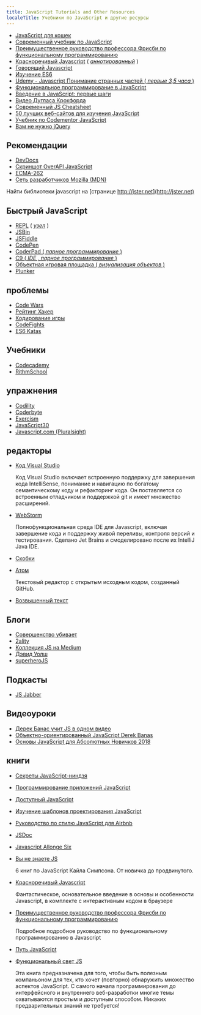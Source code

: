 ```yaml
---
title: JavaScript Tutorials and Other Resources
localeTitle: Учебники по JavaScript и другие ресурсы
---
```

*   [JavaScript для кошек](http://jsforcats.com/)
*   [Современный учебник по JavaScript](https://javascript.info/)
*   [Преимущественное руководство профессора Фрисби по функциональному программированию](https://github.com/DrBoolean/mostly-adequate-guide)
*   [Красноречивый Javascript](http://www.eloquentjavascript.net) ( [_аннотированный_](https://watchandcode.com/courses/eloquent-javascript-the-annotated-version) )
*   [Говорящий Javascript](http://speakingjs.com/es5/)
*   [Изучение ES6](http://exploringjs.com/es6/)
*   [Udemy - Javascript Понимание странных частей ( _первые 3,5 часа_ )](https://www.youtube.com/watch?v=Bv_5Zv5c-Ts)
*   [Функциональное программирование в JavaScript](https://www.youtube.com/playlist?list=PL0zVEGEvSaeEd9hlmCXrk5yUyqUag-n84)
*   [Введение в JavaScript: первые шаги](https://www.educative.io/collection/5679346740101120/5720605454237696?authorName=Arnav%20Aggarwal)
*   [Видео Дугласа Крокфорда](https://www.youtube.com/watch?v=v2ifWcnQs6M&index=1&list=PL62E185BB8577B63D)
*   [Современный JS Cheatsheet](https://mbeaudru.github.io/modern-js-cheatsheet/)
*   [50 лучших веб-сайтов для изучения JavaScript](http://www.codeconquest.com/blog/top-50-websites-to-learn-javascript/)
*   [Учебник по Codementor JavaScript](https://www.codementor.io/community/topic/javascript)
*   [Вам не нужно jQuery](http://youmightnotneedjquery.com/)

## Рекомендации

*   [DevDocs](http://devdocs.io)
*   [Скриншот OverAPI JavaScript](http://overapi.com/javascript)
*   [ECMA-262](http://www.ecma-international.org/publications/standards/Ecma-262.htm)
*   [Сеть разработчиков Mozilla (MDN)](https://developer.mozilla.org/en-US/docs/Web/JavaScript)

Найти библиотеки javascript на [странице http://jster.net](http://jster.net)

## Быстрый JavaScript

*   [REPL](https://repl.it/languages/Javascript) ( [_узел_](https://repl.it/languages/iojs/) )
*   [JSBin](http://jsbin.com)
*   [JSFiddle](https://jsfiddle.net)
*   [CodePen](http://codepen.io)
*   [CoderPad ( _парное программирование_ )](http://coderpad.io)
*   [C9 ( _IDE_ , _парное программирование_ )](http://c9.io)
*   [Объектная игровая площадка ( _визуализация объектов_ )](http://www.objectplayground.com/)
*   [Plunker](http://plnkr.co)

## проблемы

*   [Code Wars](http://codewars.com)
*   [Рейтинг Хакер](https://hackerrank.com)
*   [Кодирование игры](http://codingame.com)
*   [CodeFights](https://codefights.com/home)
*   [ES6 Katas](http://es6katas.org)

## Учебники

*   [Codecademy](https://www.codecademy.com)
*   [RithmSchool](https://www.rithmschool.com)

## упражнения

*   [Codility](https://codility.com/programmers/lessons/)
*   [Coderbyte](http://coderbyte.com)
*   [Exercism](http://exercism.io)
*   [JavaScript30](https://javascript30.com/)
*   [Javascript.com (Pluralsight)](https://www.javascript.com/)

## редакторы

*   [Код Visual Studio](https://code.visualstudio.com/)
    
    Код Visual Studio включает встроенную поддержку для завершения кода IntelliSense, понимание и навигацию по богатому семантическому коду и рефакторинг кода. Он поставляется со встроенным отладчиком и поддержкой git и имеет множество расширений.
    
*   [WebStorm](https://www.jetbrains.com/webstorm/)
    
    Полнофункциональная среда IDE для Javascript, включая завершение кода и поддержку живой переливы, контроля версий и тестирования. Сделано Jet Brains и смоделировано после их IntelliJ Java IDE.
    
*   [Скобки](http://brackets.io)
    
*   [Атом](http://atom.io)
    
    Текстовый редактор с открытым исходным кодом, созданный GitHub.
    
*   [Возвышенный текст](https://www.sublimetext.com/)
    

## Блоги

*   [Совершенство убивает](http://perfectionkills.com)
*   [2ality](http://www.2ality.com/)
*   [Коллекция JS на Medium](https://medium.com/the-javascript-collection)
*   [Дэвид Уолш](https://davidwalsh.name/)
*   [superheroJS](http://superherojs.com/)

## Подкасты

*   [JS Jabber](https://devchat.tv/js-jabber)

## Видеоуроки

*   [Дерек Банас учит JS в одном видео](https://www.youtube.com/watch?v=fju9ii8YsGs)
*   [Объектно-ориентированный JavaScript Derek Banas](https://www.youtube.com/watch?v=O8wwnhdkPE4)
*   [Основы JavaScript для Абсолютных Новичков 2018](https://www.youtube.com/watch?v=YMvzfQSI6pQ)

## книги

*   [Секреты JavaScript-ниндзя](https://www.manning.com/books/secrets-of-the-javascript-ninja)
    
*   [Программирование приложений JavaScript](http://pjabook.com/)
    
*   [Доступный JavaScript](http://shop.oreilly.com/product/0636920025245.do)
    
*   [Изучение шаблонов проектирования JavaScript](http://addyosmani.com/resources/essentialjsdesignpatterns/book/)
    
*   [Руководство по стилю JavaScript для Airbnb](https://github.com/airbnb/javascript)
    
*   [JSDoc](http://usejsdoc.org/)
    
*   [Javascript Allonge Six](https://leanpub.com/javascriptallongesix/read)
    
*   [Вы не знаете JS](https://github.com/getify/You-Dont-Know-JS)
    
    6 книг по JavaScript Кайла Симпсона. От новичка до продвинутого.
    
*   [Красноречивый Javascript](http://www.eloquentjavascript.net)
    
    Фантастическое, основательное введение в основы и особенности Javascript, в комплекте с интерактивным кодом в браузере
    
*   [Преимущественное руководство профессора Фрисби по функциональному программированию](https://github.com/DrBoolean/mostly-adequate-guide)
    
    Подробное подробное руководство по функциональному программированию в Javascript
    
*   [Путь JavaScript](https://github.com/bpesquet/thejsway)
    
*   [Функциональный свет JS](https://github.com/getify/Functional-Light-JS)
    
    Эта книга предназначена для того, чтобы быть полезным компаньоном для тех, кто хочет (повторно) обнаружить множество аспектов JavaScript. С самого начала программирования до интерфейсного и внутреннего веб-разработки многие темы охватываются простым и доступным способом. Никаких предварительных знаний не требуется!
